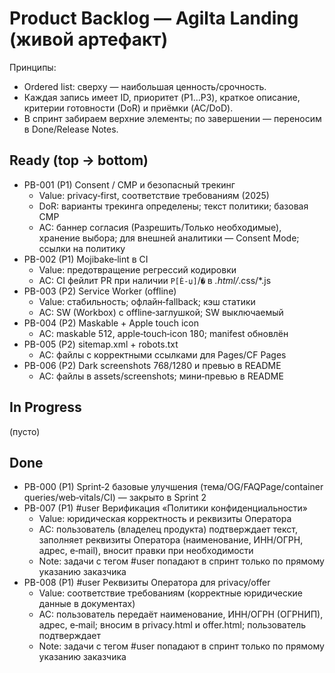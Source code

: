 ﻿# Product Backlog — Agilta Landing (живой артефакт)

Принципы:
- Ordered list: сверху — наибольшая ценность/срочность.
- Каждая запись имеет ID, приоритет (P1…P3), краткое описание, критерии готовности (DoR) и приёмки (AC/DoD).
- В спринт забираем верхние элементы; по завершении — переносим в Done/Release Notes.

## Ready (top → bottom)
- PB-001 (P1) Consent / CMP и безопасный трекинг
  - Value: privacy‑first, соответствие требованиям (2025)
  - DoR: варианты трекинга определены; текст политики; базовая CMP
  - AC: баннер согласия (Разрешить/Только необходимые), хранение выбора; для внешней аналитики — Consent Mode; ссылки на политику
- PB-002 (P1) Mojibake‑lint в CI
  - Value: предотвращение регрессий кодировки
  - AC: CI фейлит PR при наличии `Р[Ѐ-џ]`/`�` в *.html/*.css/*.js
- PB-003 (P2) Service Worker (offline)
  - Value: стабильность; офлайн‑fallback; кэш статики
  - AC: SW (Workbox) с offline‑заглушкой; SW выключаемый
- PB-004 (P2) Maskable + Apple touch icon
  - AC: maskable 512, apple‑touch‑icon 180; manifest обновлён
- PB-005 (P2) sitemap.xml + robots.txt
  - AC: файлы с корректными ссылками для Pages/CF Pages
- PB-006 (P2) Dark screenshots 768/1280 и превью в README
  - AC: файлы в assets/screenshots; мини‑превью в README

## In Progress
(пусто)

## Done
- PB-000 (P1) Sprint‑2 базовые улучшения (тема/OG/FAQPage/container queries/web‑vitals/CI) — закрыто в Sprint 2
- PB-007 (P1) #user Верификация «Политики конфиденциальности»
  - Value: юридическая корректность и реквизиты Оператора
  - AC: пользователь (владелец продукта) подтверждает текст, заполняет реквизиты Оператора (наименование, ИНН/ОГРН, адрес, e‑mail), вносит правки при необходимости
  - Note: задачи с тегом #user попадают в спринт только по прямому указанию заказчика
- PB-008 (P1) #user Реквизиты Оператора для privacy/offer
  - Value: соответствие требованиям (корректные юридические данные в документах)
  - AC: пользователь передаёт наименование, ИНН/ОГРН (ОГРНИП), адрес, e‑mail; вносим в privacy.html и offer.html; пользователь подтверждает
  - Note: задачи с тегом #user попадают в спринт только по прямому указанию заказчика
